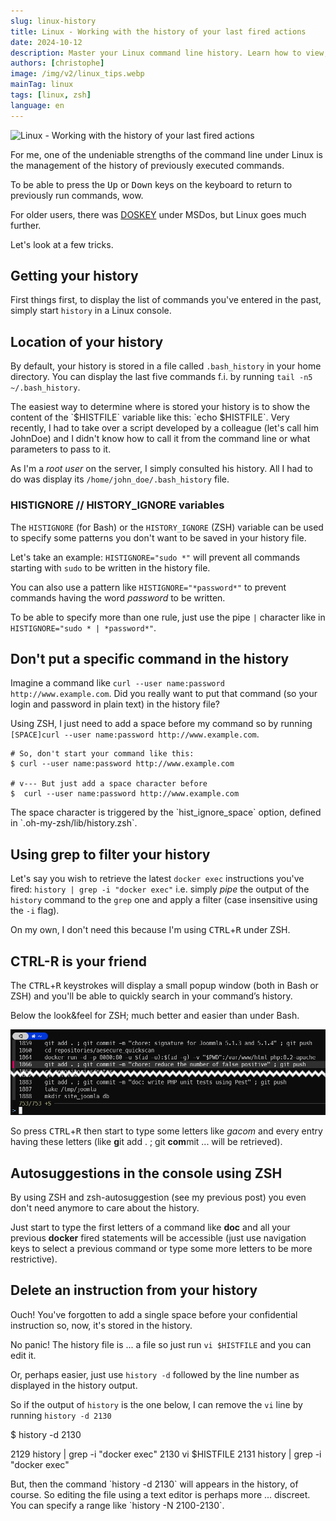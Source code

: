 ```yaml
---
slug: linux-history
title: Linux - Working with the history of your last fired actions
date: 2024-10-12
description: Master your Linux command line history. Learn how to view, locate (.bash_history, .zsh_history), and manage your previously executed commands with essential tips.
authors: [christophe]
image: /img/v2/linux_tips.webp
mainTag: linux
tags: [linux, zsh]
language: en
---
```

<!-- cspell:ignore DOSKEY,HISTIGNORE,HISTFILE,gacom -->
![Linux - Working with the history of your last fired actions](/img/v2/linux_tips.webp)

For me, one of the undeniable strengths of the command line under Linux is the management of the history of previously executed commands.

To be able to press the <kbd>Up</kbd> or <kbd>Down</kbd> keys on the keyboard to return to previously run commands, wow.

For older users, there was [DOSKEY](https://en.wikipedia.org/wiki/DOSKEY) under MSDos, but Linux goes much further.

Let's look at a few tricks.

<!-- truncate -->

## Getting your history

First things first, to display the list of commands you've entered in the past, simply start `history` in a Linux console.

## Location of your history

By default, your history is stored in a file called `.bash_history` in your home directory. You can display the last five commands f.i. by running `tail -n5 ~/.bash_history`.

<AlertBox variant="info" title="On my own, since I'm using ZSH, my history is in `~/.zsh_history`.">
The easiest way to determine where is stored your history is to show the content of the `$HISTFILE` variable like this: `echo $HISTFILE`.
</AlertBox>

<AlertBox variant="info" title="">
Very recently, I had to take over a script developed by a colleague (let's call him JohnDoe) and I didn't know how to call it from the command line or what parameters to pass to it.

As I'm a *root user* on the server, I simply consulted his history.  All I had to do was display its `/home/john_doe/.bash_history` file.

</AlertBox>

### HISTIGNORE // HISTORY_IGNORE variables

The `HISTIGNORE` (for Bash) or the `HISTORY_IGNORE` (ZSH) variable can be used to specify some patterns you don't want to be saved in your history file.

Let's take an example: `HISTIGNORE="sudo *"` will prevent all commands starting with `sudo` to be written in the history file.

You can also use a pattern like `HISTIGNORE="*password*"` to prevent commands having the word *password* to be written.

To be able to specify more than one rule, just use the pipe `|` character like in `HISTIGNORE="sudo * | *password*"`.

## Don't put a specific command in the history

Imagine a command like `curl --user name:password http://www.example.com`. Did you really want to put that command (so your login and password in plain text) in the history file?

Using <Link to="/blog/tags/zsh">ZSH</Link>, I just need to add a space before my command so by running `[SPACE]curl --user name:password http://www.example.com`.

```none
# So, don't start your command like this:
$ curl --user name:password http://www.example.com

# v--- But just add a space character before
$  curl --user name:password http://www.example.com
```

<AlertBox variant="info" title="">
The space character is triggered by the `hist_ignore_space` option, defined in `.oh-my-zsh/lib/history.zsh`.
</AlertBox>

## Using grep to filter your history

Let's say you wish to retrieve the latest `docker exec` instructions you've fired: `history | grep -i "docker exec"` i.e. simply *pipe* the output of the `history` command to the `grep` one and apply a filter (case insensitive using the `-i` flag).

On my own, I don't need this because I'm using <kbd>CTRL</kbd>+<kbd>R</kbd> under ZSH.

## CTRL-R is your friend

The <kbd>CTRL</kbd>+<kbd>R</kbd> keystrokes will display a small popup window (both in Bash or ZSH) and you'll be able to quickly search in your command’s history.

Below the look&feel for ZSH; much better and easier than under Bash.

![CTRL-R in ZSH](./images/ctrl_r.png)

So press <kbd>CTRL</kbd>+<kbd>R</kbd> then start to type some letters like *gacom* and every entry having these letters (like **g**it add . ; git **com**mit ... will be retrieved).

## Autosuggestions in the console using ZSH

By using ZSH and zsh-autosuggestion (see <Link to="/blog/zsh-plugin-autosuggestions">my previous post</Link>) you even don't need anymore to care about the history.

Just start to type the first letters of a command like **doc** and all your previous **docker** fired statements will be accessible (just use navigation keys to select a previous command or type some more letters to be more restrictive).

## Delete an instruction from your history

Ouch! You've forgotten to add a single space before your confidential instruction so, now, it's stored in the history.

No panic! The history file is ... a file so just run `vi $HISTFILE` and you can edit it.

Or, perhaps easier, just use `history -d` followed by the line number as displayed in the history output.

So if the output of `history` is the one below, I can remove the `vi` line by running `history -d 2130`

<Terminal>
$ history -d 2130

2129  history | grep -i "docker exec"
2130  vi $HISTFILE
2131  history | grep -i "docker exec"
</Terminal>

<AlertBox variant="info" title="">
But, then the command `history -d 2130` will appears in the history, of course. So editing the file using a text editor is perhaps more ... discreet.

</AlertBox>

<AlertBox variant="note" title="">
You can specify a range like `history -N 2100-2130`.

</AlertBox>